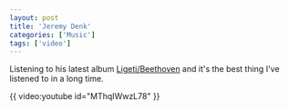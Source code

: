 ```yaml
---
layout: post
title: 'Jeremy Denk'
categories: ['Music']
tags: ['video']
---
```

Listening to his latest album <a href="http://www.nonesuch.com/albums/ligeti-beethoven">Ligeti/Beethoven</a> and it's the best thing I've listened to in a long time.

{{ video:youtube id="MThqIWwzL78" }}